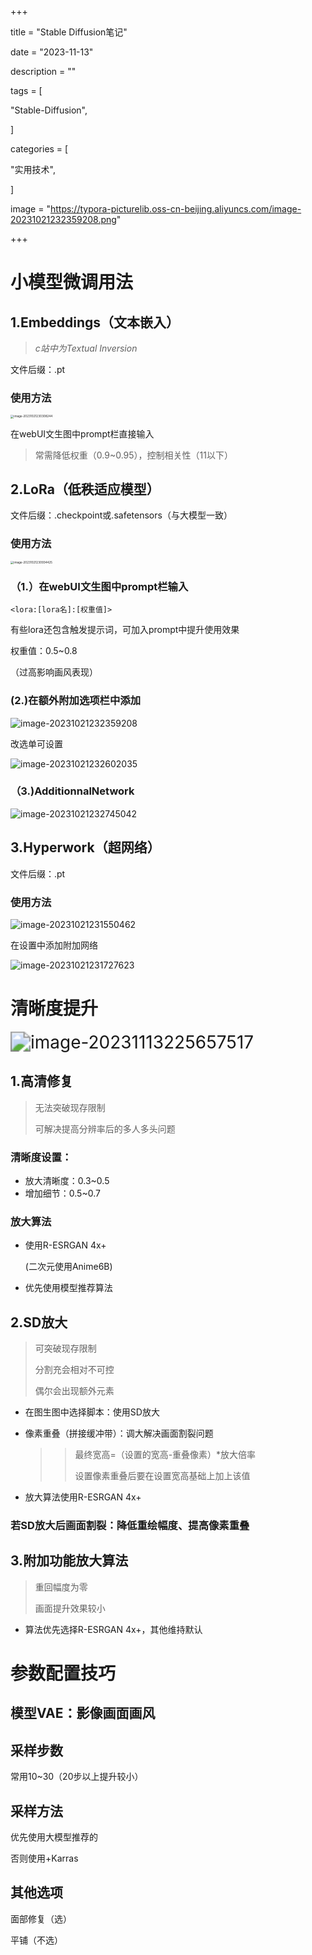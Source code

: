 +++

title = "Stable Diffusion笔记"

date = "2023-11-13"

description = ""

tags = [

 "Stable-Diffusion",

]

categories = [

 "实用技术",

]

image = "https://typora-picturelib.oss-cn-beijing.aliyuncs.com/image-20231021232359208.png"

+++

# 小模型微调用法

## 1.Embeddings（文本嵌入）

> *c站中为Textual Inversion*

文件后缀：.pt

### 使用方法

<img src="https://typora-picturelib.oss-cn-beijing.aliyuncs.com/image-20231021230308244.png" alt="image-20231021230308244" style="zoom: 33%;" />

在webUI文生图中prompt栏直接输入

> 常需降低权重（0.9~0.95），控制相关性（11以下）

## 2.LoRa（低秩适应模型）

文件后缀：.checkpoint或.safetensors（与大模型一致）

### 使用方法

<img src="https://typora-picturelib.oss-cn-beijing.aliyuncs.com/image-20231021230934425.png" alt="image-20231021230934425" style="zoom:33%;" />

### （1.）在webUI文生图中prompt栏输入
`<lora:[lora名]:[权重值]>`

有些lora还包含触发提示词，可加入prompt中提升使用效果

权重值：0.5~0.8

（过高影响画风表现）

### (2.)在额外附加选项栏中添加
![image-20231021232359208](https://typora-picturelib.oss-cn-beijing.aliyuncs.com/image-20231021232359208.png)

改选单可设置

![image-20231021232602035](https://typora-picturelib.oss-cn-beijing.aliyuncs.com/image-20231021232602035.png)

### （3.)AdditionnalNetwork

![image-20231021232745042](https://typora-picturelib.oss-cn-beijing.aliyuncs.com/image-20231021232745042.png)

## 3.Hyperwork（超网络）

文件后缀：.pt

### 使用方法

![image-20231021231550462](https://typora-picturelib.oss-cn-beijing.aliyuncs.com/image-20231021231550462.png)

在设置中添加附加网络

![image-20231021231727623](https://typora-picturelib.oss-cn-beijing.aliyuncs.com/image-20231021231727623.png)



# 清晰度提升

<img src="https://typora-picturelib.oss-cn-beijing.aliyuncs.com/image-20231113225657517.png" alt="image-20231113225657517" style="zoom:200%;" />

## 1.高清修复

> 无法突破现存限制
>
> 可解决提高分辨率后的多人多头问题

### 清晰度设置：

- 放大清晰度：0.3~0.5
- 增加细节：0.5~0.7

### 放大算法

- 使用R-ESRGAN 4x+

  (二次元使用Anime6B)

- 优先使用模型推荐算法



## 2.SD放大

> 可突破现存限制
>
> 分割充会相对不可控
>
> 偶尔会出现额外元素

- 在图生图中选择脚本：使用SD放大

- 像素重叠（拼接缓冲带）：调大解决画面割裂问题

  > > 最终宽高=（设置的宽高-重叠像素）*放大倍率
  > >
  > > 设置像素重叠后要在设置宽高基础上加上该值

- 放大算法使用R-ESRGAN 4x+

### 若SD放大后画面割裂：降低重绘幅度、提高像素重叠



## 3.附加功能放大算法

> 重回幅度为零
>
> 画面提升效果较小

- 算法优先选择R-ESRGAN 4x+，其他维持默认



# 参数配置技巧

## 模型VAE：影像画面画风

## 采样步数

常用10~30（20步以上提升较小）

## 采样方法

优先使用大模型推荐的

否则使用+Karras

## 其他选项

面部修复（选）

平铺（不选）
